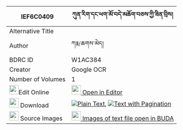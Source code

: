 |IEF6C0409|ཀུན་རིག་དང་ཕག་མོ་བདེ་མཆོག་བཅས་ཀྱི་ཟིན་བྲིས། 
| --- | --- 
|Alternative Title |
|Author| ཀརྨ་ཆགས་མེད།
|BDRC ID | W1AC384
|Creator | Google OCR
|Number of Volumes| 1
|<img width="25" src="https://img.icons8.com/color/25/000000/edit-property.png">Edit Online| [<img width="25" src="https://avatars.githubusercontent.com/u/45091458?s=200&v=4"> Open in Editor](http://editor.openpecha.org/IEF6C0409)
|<img width="25" src="https://img.icons8.com/fluent/48/000000/download-2.png"/>  Download | [![](https://img.icons8.com/color/20/000000/txt.png)Plain Text](https://github.com/Openpecha/IEF6C0409/releases/download/v2/kunrik_dang_pakmo_demchok_che__plain_IEF6C0409.zip), [![](https://img.icons8.com/color/20/000000/txt.png)Text with Pagination](https://github.com/Openpecha/IEF6C0409/releases/download/v2/kunrik_dang_pakmo_demchok_che__pages_IEF6C0409.zip)
|<img width="25" src="https://img.icons8.com/plasticine/100/000000/pictures-folder.png"/>  Source Images | [<img width="25" src="https://library.bdrc.io/icons/BUDA-small.svg"> Images of text file open in BUDA](https://library.bdrc.io/show/bdr:W1AC384)